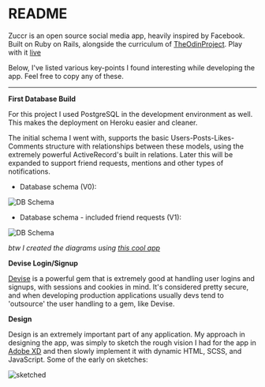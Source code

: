 # README

Zuccr is an open source social media app, heavily inspired by Facebook. Built on Ruby on Rails, alongside the curriculum of [TheOdinProject](https://www.theodinproject.com/). Play with it [live](https://zuccr.herokuapp.com/)

Below, I've listed various key-points I found interesting while developing the app. Feel free to copy any of these.

---

**First Database Build**

For this project I used PostgreSQL in the development environment as well. This makes the deployment on Heroku easier and cleaner. 

 The initial schema I went with, supports the basic Users-Posts-Likes-Comments structure with relationships between these models, using the extremely powerful ActiveRecord's built in relations. Later this will be expanded to support friend requests, mentions and other types of notifications.
 
  - Database schema (V0):

 ![DB Schema](https://i.imgur.com/XCYSWvj.png)
 
   - Database schema - included friend requests (V1):

 ![DB Schema](https://i.imgur.com/OFjHJbj.png)
 
 *btw I created the diagrams using [this cool app](https://dbdiagram.io)*

**Devise Login/Signup**

[Devise](https://github.com/heartcombo/devise) is a powerful gem that is extremely good at handling user logins and signups, with sessions and cookies in mind. It's considered pretty secure, and when developing production applications usually devs tend to 'outsource' the user handling to a gem, like Devise.

**Design**

Design is an extremely important part of any application. My approach in designing the app, was simply to sketch the rough vision I had for the app in [Adobe XD](https://www.adobe.com/products/xd.html) and then slowly implement it with dynamic HTML, SCSS, and JavaScript. Some of the early on sketches:

![sketched](https://i.imgur.com/aW3nSKJ.png)
